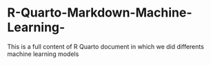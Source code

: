 # R-Quarto-Markdown-Machine-Learning-
This is a full content of R Quarto document in which we did differents machine learning models 
